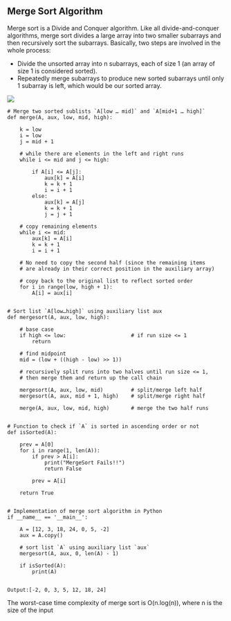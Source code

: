 ## Merge Sort Algorithm
Merge sort is a Divide and Conquer algorithm. Like all divide-and-conquer algorithms, merge sort divides a large array into two smaller subarrays and then recursively sort the subarrays. Basically, two steps are involved in the whole process:

- Divide the unsorted array into n subarrays, each of size 1 (an array of size 1 is considered sorted).
- Repeatedly merge subarrays to produce new sorted subarrays until only 1 subarray is left, which would be our sorted array.

![](https://www.techiedelight.com/wp-content/uploads/Merge-Sort-Steps.png)

```
# Merge two sorted sublists `A[low … mid]` and `A[mid+1 … high]`
def merge(A, aux, low, mid, high):
 
    k = low
    i = low
    j = mid + 1
 
    # while there are elements in the left and right runs
    while i <= mid and j <= high:
 
        if A[i] <= A[j]:
            aux[k] = A[i]
            k = k + 1
            i = i + 1
        else:
            aux[k] = A[j]
            k = k + 1
            j = j + 1
 
    # copy remaining elements
    while i <= mid:
        aux[k] = A[i]
        k = k + 1
        i = i + 1
 
    # No need to copy the second half (since the remaining items
    # are already in their correct position in the auxiliary array)
 
    # copy back to the original list to reflect sorted order
    for i in range(low, high + 1):
        A[i] = aux[i]
 
 
# Sort list `A[low…high]` using auxiliary list aux
def mergesort(A, aux, low, high):
 
    # base case
    if high <= low:                     # if run size <= 1
        return
 
    # find midpoint
    mid = (low + ((high - low) >> 1))
 
    # recursively split runs into two halves until run size <= 1,
    # then merge them and return up the call chain
 
    mergesort(A, aux, low, mid)         # split/merge left half
    mergesort(A, aux, mid + 1, high)    # split/merge right half
 
    merge(A, aux, low, mid, high)       # merge the two half runs
 
 
# Function to check if `A` is sorted in ascending order or not
def isSorted(A):
 
    prev = A[0]
    for i in range(1, len(A)):
        if prev > A[i]:
            print("MergeSort Fails!!")
            return False
 
        prev = A[i]
 
    return True
 
 
# Implementation of merge sort algorithm in Python
if __name__ == '__main__':
 
    A = [12, 3, 18, 24, 0, 5, -2]
    aux = A.copy()
 
    # sort list `A` using auxiliary list `aux`
    mergesort(A, aux, 0, len(A) - 1)
 
    if isSorted(A):
        print(A)
 

Output:[-2, 0, 3, 5, 12, 18, 24]
```
The worst-case time complexity of merge sort is O(n.log(n)), where n is the size of the input